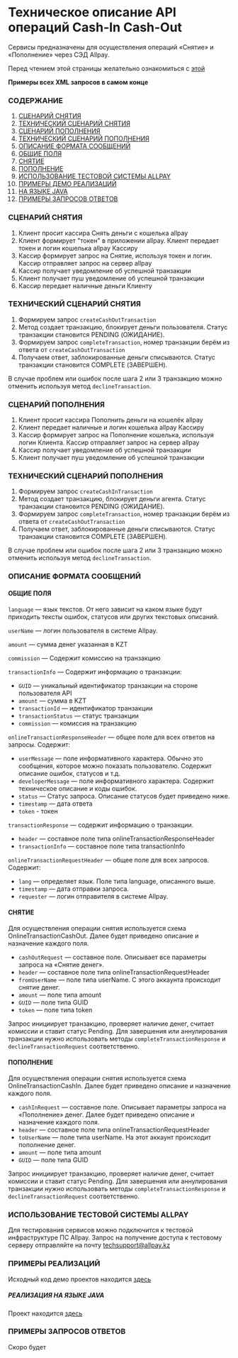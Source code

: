 # Техническое описание API операций Cash-In Cash-Out

Сервисы предназначены для осуществления операций «Снятие» и «Пополнение» через СЭД Allpay.

Перед чтением этой страницы желательно ознакомиться с [этой](https://github.com/allpaykz/documentation/wiki/%D0%9A%D0%B0%D0%BA%D0%B8%D0%B5-%D0%B2%D0%B8%D0%B4%D1%8B-%D0%B8%D0%BD%D1%82%D0%B5%D0%B3%D1%80%D0%B0%D1%86%D0%B8%D0%B9-%D1%83-%D0%BD%D0%B0%D1%81-%D0%B5%D1%81%D1%82%D1%8C)

**Примеры всех XML запросов в самом конце**

### СОДЕРЖАНИЕ

1. [СЦЕНАРИЙ СНЯТИЯ](#СЦЕНАРИЙ-СНЯТИЯ)
1. [ТЕХНИЧЕСКИЙ СЦЕНАРИЙ СНЯТИЯ](#ТЕХНИЧЕСКИЙ-СЦЕНАРИЙ-СНЯТИЯ)
1. [СЦЕНАРИЙ ПОПОЛНЕНИЯ](#СЦЕНАРИЙ-ПОПОЛНЕНИЯ)
1. [ТЕХНИЧЕСКИЙ СЦЕНАРИЙ ПОПОЛНЕНИЯ](#ТЕХНИЧЕСКИЙ-СЦЕНАРИЙ-ПОПОЛНЕНИЯ)
1. [ОПИСАНИЕ ФОРМАТА СООБЩЕНИЙ](#ОПИСАНИЕ-ФОРМАТА-СООБЩЕНИЙ)
 2. [ОБЩИЕ ПОЛЯ](#ОБЩИЕ-ПОЛЯ)
 2. [СНЯТИЕ](#СНЯТИЕ)
 2. [ПОПОЛНЕНИЕ](#ПОПОЛНЕНИЕ)
2. [ИСПОЛЬЗОВАНИЕ ТЕСТОВОЙ СИСТЕМЫ ALLPAY](#ИСПОЛЬЗОВАНИЕ-ТЕСТВОЙ-СИСТЕМЫ-ALLPAY)
2. [ПРИМЕРЫ ДЕМО РЕАЛИЗАЦИЙ](#ПРИМЕРЫ-РЕАЛИЗАЦИЙ)
 3. [НА ЯЗЫКЕ JAVA](#РЕАЛИЗАЦИЯ-НА-ЯЗЫКЕ-java)
1. [ПРИМЕРЫ ЗАПРОСОВ ОТВЕТОВ](ПРИМЕРЫ-ЗАПРОСОВ-ОТВЕТОВ)

### СЦЕНАРИЙ СНЯТИЯ

1. Клиент просит кассира Снять деньги с кошелька allpay
1. Клиент формирует "токен" в приложении allpay. Клиент передает токен и логин кошелька allpay Кассиру
2. Кассир формирует запрос на Снятие, используя токен и логин. Кассир отправляет запрос на сервер allpay
3. Кассир получает уведомление об успешной транзакции
4. Клиент получает пуш уведомление об успешной транзакции
4. Кассир передает наличные деньги Клиенту

### ТЕХНИЧЕСКИЙ СЦЕНАРИЙ СНЯТИЯ

1. Формируем запрос `createCashOutTransaction`
2. Метод создает транзакцию, блокирует деньги пользователя. Статус транзакции становится PENDING (ОЖИДАНИЕ).
3. Формируем запрос `completeTransaction`, номер транзакции берём из ответа от `createCashOutTransaction`
4. Получаем ответ, заблокированные деньги списываются. Статус транзакции становится COMPLETE (ЗАВЕРШЕН).

В случае проблем или ошибок после шага 2 или 3 транзакцию можно отменить используя метод `declineTransaction`.

### СЦЕНАРИЙ ПОПОЛНЕНИЯ

1. Клиент просит кассира Пополнить деньги на кошелёк allpay
2. Клиент передает наличные и логин кошелька allpay Кассиру
2. Кассир формирует запрос на Пополнение кошелька, используя логин Клиента. Кассир отправляет запрос на сервер allpay
3. Кассир получает уведомление об успешной транзакции
4. Клиент получает пуш уведомление об успешной транзакции

### ТЕХНИЧЕСКИЙ СЦЕНАРИЙ ПОПОЛНЕНИЯ

1. Формируем запрос `createCashInTransaction`
2. Метод создает транзакцию, блокирует деньги агента. Статус транзакции становится PENDING (ОЖИДАНИЕ).
3. Формируем запрос `completeTransaction`, номер транзакции берём из ответа от `createCashOutTransaction`
4. Получаем ответ, заблокированные деньги списываются. Статус транзакции становится COMPLETE (ЗАВЕРШЕН).

В случае проблем или ошибок после шага 2 или 3 транзакцию можно отменить используя метод `declineTransaction`.

### ОПИСАНИЕ ФОРМАТА СООБЩЕНИЙ

#### ОБЩИЕ ПОЛЯ

`language` — язык текстов. От него зависит на каком языке будут приходить тексты ошибок, статусов или других текстовых описаний.

`userName` — логин пользователя в системе Allpay. 

`amount` — сумма денег указанная в KZT

`commission` — Содержит комиссию на транзакцию

`transactionInfo` — Содержит информацию о транзакции:
 * `GUID` — уникальный идентификатор транзакции на стороне пользователя API
 * `amount` — сумма в KZT
 * `transactionId` — идентификатор транзакции
 * `transactionStatus` — статус транзакции
 * `commission` — комиссия на транзакцию

`onlineTransactionResponseHeader` — общее поле для всех ответов на запросы. Содержит:
 * `userMessage` — поле информативного характера. Обычно это сообщения, которое можно показать пользователю. Содержит описание ошибок, статусов и т.д.
 * `developerMessage` — поле информативного характера. Содержит техническое описание и коды ошибок.
 * `status` — Статус запроса. Описание статусов будет приведено ниже.
 * `timestamp` — дата ответа
 * `token` - токен

`transactionResponse` — содержит информацию о транзакции.
 * `header` — составное поле типа onlineTransactionResponseHeader
 * `transactionInfo` — составное поле типа transactionInfo

`onlineTransactionRequestHeader` — общее поле для всех запросов. Содержит:
 * `lang` — определяет язык. Поле типа language, описанного выше.
 * `timestamp` — дата отправки запроса.
 * `requester` — логин отправителя в системе Allpay.
 
#### СНЯТИЕ
 
 Для осуществления операции снятия используется схема OnlineTransactionCashOut. Далее будет приведено описание и назначение каждого поля.
 
* `cashOutRequest` — составное поле. Описывает все параметры запроса на «Снятие денег».
* `header` — составное поле типа onlineTransactionRequestHeader
* `fromUserName` — поле типа userName. С этого аккаунта происходит снятие денег.
* `amount` — поле типа amount
* `GUID` — поле типа GUID
* `token` — поле типа token

Запрос инициирует транзакцию, проверяет наличие денег, считает комиссии и ставит статус Pending. Для завершения или аннулирования транзакции нужно использовать методы `completeTransactionResponse` и `declineTransactionRequest` соответственно.

#### ПОПОЛНЕНИЕ
 
Для осуществления операции снятия используется схема OnlineTransactionCashIn. Далее будет приведено описание и назначение каждого поля.

* `cashInRequest` — составное поле. Описывает параметры запроса на «Пополнение» денег. Далее будет приведено описание и назначение каждого поля.	
* `header` — составное поле типа onlineTransactionRequestHeader
* `toUserName` — поле типа userName. На этот аккаунт происходит пополнение денег.
* `amount` — поле типа amount
* `GUID` — поле типа GUID

Запрос инициирует транзакцию, проверяет наличие денег, считает комиссии и ставит статус Pending. Для завершения или аннулирования транзакции нужно использовать методы `completeTransactionResponse` и `declineTransactionRequest` соответственно.

### ИСПОЛЬЗОВАНИЕ ТЕСТОВОЙ СИСТЕМЫ ALLPAY

Для тестирования сервисов можно подключится к тестовой инфраструктуре ПС Allpay. Запрос на получение доступа к тестовому серверу отправляйте на почту techsupport@allpay.kz

### ПРИМЕРЫ РЕАЛИЗАЦИЙ

Исходный код демо проектов находится [здесь](https://github.com/allpaykz/allpay-public/tree/master/allpay-public-soap)

##### РЕАЛИЗАЦИЯ НА ЯЗЫКЕ JAVA

Проект находится [здесь](https://github.com/allpaykz/allpay-public/tree/master/allpay-public-soap)

### ПРИМЕРЫ ЗАПРОСОВ ОТВЕТОВ
Скоро будет